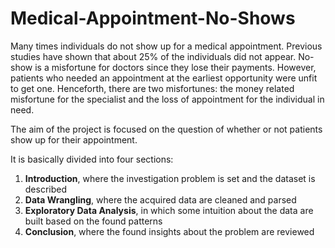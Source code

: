 # Medical-Appointment-No-Shows

Many times individuals do not show up for a medical appointment. Previous studies have shown that about 25% of the individuals did not appear.  No-show is a misfortune for doctors since they lose their payments. However, patients who needed an appointment at the earliest opportunity were unfit to get one.  Henceforth, there are two misfortunes: the money related misfortune for the specialist and the loss of appointment for the individual in need.

The aim of the project is focused on the question of whether or not patients show up for their appointment.

It is basically divided into four sections: 

1. __Introduction__, where the investigation problem is set and the dataset is described
2. __Data Wrangling__, where the acquired data are cleaned and parsed
3. __Exploratory Data Analysis__, in which some intuition about the data are built based on the found patterns
4. __Conclusion__, where the found insights about the problem are reviewed
